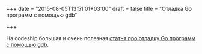 +++
date = "2015-08-05T13:51:01+03:00"
draft = false
title = "Отладка Go программ с помощью gdb"

+++

<p>На codeship&nbsp;большая и очень полезная <a href="http://blog.codeship.com/using-gdb-debugger-with-go/">статья про отладку Go программ с помощью gdb</a>.&nbsp;</p>

